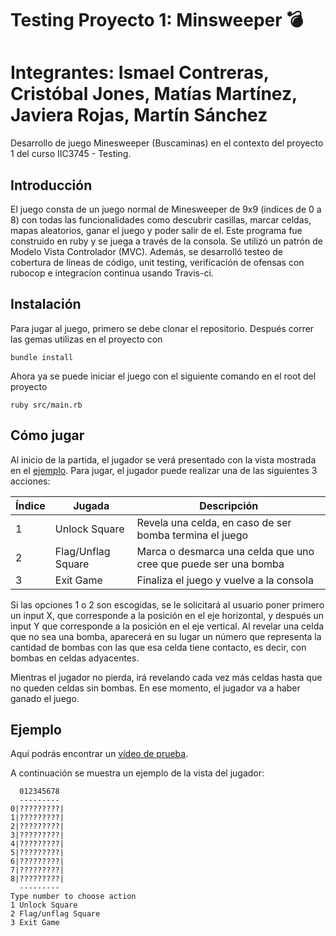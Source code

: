# Testing Proyecto 1: Minsweeper 💣
# Integrantes: Ismael Contreras, Cristóbal Jones, Matías Martínez, Javiera Rojas, Martín Sánchez

Desarrollo de juego Minesweeper (Buscaminas) en el contexto del proyecto 1 del curso IIC3745 - Testing. 

## Introducción

El juego consta de un juego normal de Minesweeper de 9x9 (índices de 0 a 8) con todas las funcionalidades como descubrir casillas, marcar celdas, mapas aleatorios, ganar el juego y poder salir de el. Este programa fue construido en ruby y se juega a través de la consola. Se utilizó un patrón de Modelo Vista Controlador (MVC). Además, se desarrolló testeo de cobertura de líneas de código, unit testing, verificación de ofensas con rubocop e integracíon continua usando Travis-ci.


## Instalación

Para jugar al juego, primero se debe clonar el repositorio.
Después correr las gemas utilizas en el proyecto con
```
bundle install
```
Ahora ya se puede iniciar el juego con el siguiente comando en el root del proyecto
```
ruby src/main.rb
```

## Cómo jugar

Al inicio de la partida, el jugador se verá presentado con la vista mostrada en el [ejemplo](#ejemplo).
Para jugar, el jugador puede realizar una de las siguientes 3 acciones:

| Índice | Jugada | Descripción |
| ------ | ------ | ----------- |
| 1 | Unlock Square | Revela una celda, en caso de ser bomba termina el juego |
| 2 | Flag/Unflag  Square | Marca o desmarca una celda que uno cree que puede ser una bomba |
| 3 | Exit Game | Finaliza el juego y vuelve a la consola |

Si las opciones 1 o 2 son escogidas, se le solicitará al usuario poner primero un input X, que corresponde a la posición en el eje horizontal, y después un input Y que corresponde a la posición en el eje vertical. Al revelar una celda que no sea una bomba, aparecerá en su lugar un número que representa la cantidad de bombas con las que esa celda tiene contacto, es decir, con bombas en celdas adyacentes.

Mientras el jugador no pierda, irá revelando cada vez más celdas hasta que no queden celdas sin bombas. En ese momento, el jugador va a haber ganado el juego.

## Ejemplo

Aquí podrás encontrar un [vídeo de prueba](https://www.youtube.com/watch?v=hn_YpP9WdOo).

A continuación se muestra un ejemplo de la vista del jugador:

```
  012345678
  ---------
0|?????????|
1|?????????|
2|?????????|
3|?????????|
4|?????????|
5|?????????|
6|?????????|
7|?????????|
8|?????????|
  ---------
Type number to choose action
1 Unlock Square
2 Flag/unflag Square
3 Exit Game 
```

